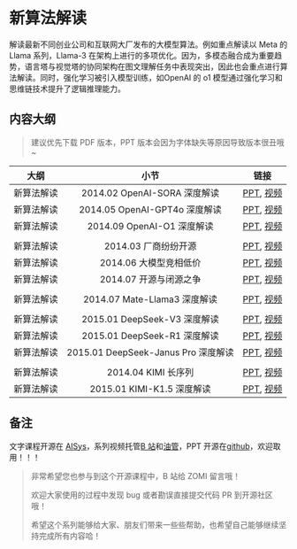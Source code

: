 <!--Copyright © ZOMI 适用于[License](https://github.com/chenzomi12/AIFoundation)版权许可-->

# 新算法解读

解读最新不同创业公司和互联网大厂发布的大模型算法。例如重点解读以 Meta 的 Llama 系列，Llama-3 在架构上进行的多项优化。因为，多模态融合成为重要趋势，语言塔与视觉塔的协同架构在图文理解任务中表现突出，因此也会重点进行算法解读。同时，强化学习被引入模型训练，如OpenAI 的 o1 模型通过强化学习和思维链技术提升了逻辑推理能力。

## 内容大纲

> 建议优先下载 PDF 版本，PPT 版本会因为字体缺失等原因导致版本很丑哦~

| 大纲 | 小节 | 链接 |
|:---:|:----:|:--------------------:|
| 新算法解读 | 2014.02 OpenAI-SORA 深度解读  | [PPT](./20240220_SORA.pdf), [视频](https://www.bilibili.com/video/BV1Bx4y1k7BQ/) |
| 新算法解读 | 2014.05 OpenAI-GPT4o 深度解读  | [PPT](./20240517_GPT4o.pdf), [视频](https://www.bilibili.com/video/BV1Uy411Y76z/) |
| 新算法解读 | 2014.09 OpenAI-O1 深度解读  | [PPT](./20240913OpenAIo1.pdf), [视频](https://www.bilibili.com/video/BV1QetAesERe/) |
| | | |
| 新算法解读 | 2014.03 厂商纷纷开源  | [PPT](./20240315_GEMMA.pdf), [视频](https://www.bilibili.com/video/BV1kC411H7cz/) |
| 新算法解读 | 2014.06 大模型竞相低价  | [PPT](./20240615_DeepSeek.pdf), [视频](https://www.bilibili.com/video/BV1zM4m1m7Qa/) |
| 新算法解读 | 2014.07 开源与闭源之争  | [PPT](./20240725_Open.pdf), [视频](https://www.bilibili.com/video/BV1ZZ421N7Af/) |
| | | |
| 新算法解读 | 2014.07 Mate-Llama3 深度解读  | [PPT](./20240724_LLAMA3.1.pdf), [视频](https://www.bilibili.com/video/BV1Xf421v7Go/) |
| | | |
| 新算法解读 | 2015.01 DeepSeek-V3 深度解读  | [PPT](./20250107DeepSeekV3.pdf), [视频](https://www.bilibili.com/video/BV1hRcGemErK/) |
| 新算法解读 | 2015.01 DeepSeek-R1 深度解读 | [PPT](./20250120DeepSeekR1.pdf), [视频](https://www.bilibili.com/video/BV1dHw4e8E3e/) |
| 新算法解读 | 2015.01 DeepSeek-Janus Pro 深度解读 | [PPT](./20250203DeepSeekJanus.pdf), [视频]() |
| | | |
| 新算法解读 | 2014.04 KIMI 长序列  | [PPT](./20240415_KIMI.pdf), [视频](https://www.bilibili.com/video/BV1Fx421D7Je/) |
| 新算法解读 | 2015.01 KIMI-K1.5 深度解读 | [PPT](./20250203KIMIK1.5.pdf), [视频]() |

## 备注

文字课程开源在 [AISys](https://chenzomi12.github.io/)，系列视频托管[B 站](https://space.bilibili.com/517221395)和[油管](https://www.youtube.com/@ZOMI666/videos)，PPT 开源在[github](https://github.com/chenzomi12/AIFoundation)，欢迎取用！！！

> 非常希望您也参与到这个开源课程中，B 站给 ZOMI 留言哦！
> 
> 欢迎大家使用的过程中发现 bug 或者勘误直接提交代码 PR 到开源社区哦！
> 
> 希望这个系列能够给大家、朋友们带来一些些帮助，也希望自己能够继续坚持完成所有内容哈！
